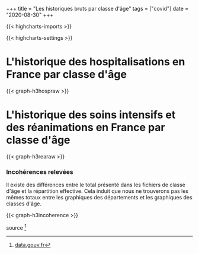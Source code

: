 +++
title = "Les historiques bruts par classe d'âge"
tags = ["covid"]
date = "2020-08-30"
+++


{{< highcharts-imports >}}

{{< highcharts-settings >}}

# L'historique des hospitalisations en France par classe d'âge <a name="graphique"></a>

{{< graph-h3hospraw >}}

# L'historique des soins intensifs et des réanimations en France par classe d'âge <a name="graphique"></a>

{{< graph-h3rearaw >}}


### Incohérences relevées

Il existe des différences entre le total présenté dans les fichiers de classe d'âge et la répartition effective.
Cela induit que nous ne trouverons pas les mêmes totaux entre les graphiques des départements et les graphiques des classes d'âge.

{{< graph-h3incoherence >}}

source [^1]


[^1]: [data.gouv.fr](https://www.data.gouv.fr/fr/datasets/donnees-hospitalieres-relatives-a-lepidemie-de-covid-19/)